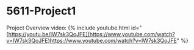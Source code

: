 # 5611-Project1

Project Overview video:
{% include youtube.html id="[https://youtu.be/IW7sk3QoJFE](https://www.youtube.com/watch?v=IW7sk3QoJFE)https://www.youtube.com/watch?v=IW7sk3QoJFE" %}


